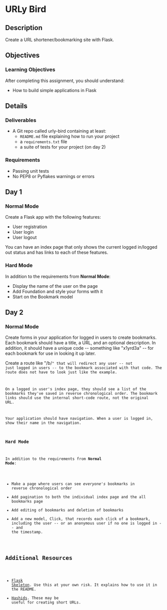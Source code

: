 # URLy Bird

## Description

Create a URL shortener/bookmarking site with Flask.

## Objectives

### Learning Objectives

After completing this assignment, you should understand:

* How to build simple applications in Flask

## Details

### Deliverables

* A Git repo called urly-bird containing at least:
  * `README.md` file explaining how to run your project
  * a `requirements.txt` file
  * a suite of tests for your project (on day 2)

### Requirements  

* Passing unit tests
* No PEP8 or Pyflakes warnings or errors

## Day 1

### Normal Mode

Create a Flask app with the following features:

* User registration
* User login
* User logout

You can have an index page that only shows the current logged in/logged out status and has links to each of these features.

### Hard Mode

In addition to the requirements from **Normal Mode**:

* Display the name of the user on the page
* Add Foundation and style your forms with it
* Start on the Bookmark model

## Day 2

### Normal Mode

Create forms in your application for logged in users to create bookmarks. Each bookmark should have a title, a URL, and an optional description. In addition, it should have a unique code -- something like "x1yrd3a" -- for each bookmark for use in looking it up later.

Create a route like "/b/<code>" that will redirect any user -- not just logged in users -- to the bookmark associated with that code. The route does not have to look just like the example.

On a logged in user's index page, they should see a list of the bookmarks they've saved in reverse chronological order. The bookmark links should use the internal short-code route, not the original URL.

Your application should have navigation. When a user is logged in, show their name in the navigation.

### Hard Mode

In addition to the requirements from **Normal Mode**:

* Make a page where users can see _everyone's_ bookmarks in reverse chronological order
* Add pagination to both the individual index page and the all bookmarks page
* Add editing of bookmarks and deletion of bookmarks
* Add a new model, Click, that records each click of a bookmark, including the user -- or an anonymous user if no one is logged in -- and the timestamp.


## Additional Resources

* [Flask Skeleton](https://github.com/tiyd-python-2015-01/cookiecutter-flask). Use this at your own risk. It explains how to use it in the README.
* [Hashids](http://hashids.org/python/). These may be useful for creating short URLs.